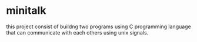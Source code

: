 # minitalk

this project consist of buildng two programs using C programming language that can communicate with each others using unix signals.
